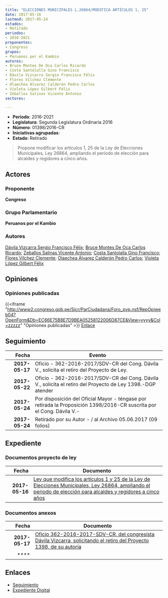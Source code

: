 ```yaml
---
title: "ELECCIONES MUNICIPALES L.26864/MODIFICA ARTÍCULOS 1, 25"
date: 2017-05-16
lastmod: 2017-05-24
estados:
- Retirado
periodos:
- 2016-2021
proponentes:
- Congreso
grupos:
- Peruanos por el Kambio
autores:
- Bruce Montes De Oca Carlos Ricardo
- Costa Santolalla Gino Francisco
- Dávila Vizcarra Sergio Francisco Félix
- Flores Vílchez Clemente
- Olaechea Álvarez Calderón Pedro Carlos
- Violeta López Gilbert Félix
- Zeballos Salinas Vicente Antonio
sectores:

---
```

- **Periodo**: 2016-2021
- **Legislatura**: Segunda Legislatura Ordinaria 2016
- **Número**: 01398/2016-CR
- **Iniciativas agrupadas**: 
- **Estado**: Retirado

> Propone modificar los artículos 1, 25 de la Ley de Elecciones Municipales, Ley 26864, ampliando el período de elección para alcaldes y regidores a cinco años.


## Actores

### Proponente

**Congreso**

### Grupo Parlamentario

**Peruanos por el Kambio**

### Autores

[Dávila Vizcarra Sergio Francisco Félix](mailto:mailto:sdavila@congreso.gob.pe); [Bruce Montes De Oca Carlos Ricardo](mailto:mailto:cbruce@congreso.gob.pe); [Zeballos Salinas Vicente Antonio](mailto:mailto:vzeballos@congreso.gob.pe); [Costa Santolalla Gino Francisco](mailto:mailto:gcosta@congreso.gob.pe); [Flores Vílchez Clemente](mailto:mailto:cflores@congreso.gob.pe); [Olaechea Álvarez Calderón Pedro Carlos](mailto:mailto:polaechea@congreso.gob.pe); [Violeta López Gilbert Félix](mailto:mailto:gvioleta@congreso.gob.pe)

## Opiniones

### Opiniones publicadas

{{<iframe "http://www2.congreso.gob.pe/Sicr/ParCiudadana/Foro_pvp.nsf/RepOpiweb04?OpenForm&Db=EC66E75B8E7D9BEA05258122006D87CE&View=yyyy&Col=zzzzz" "Opiniones publicadas" >}}
[Enlace](http://www2.congreso.gob.pe/Sicr/ParCiudadana/Foro_pvp.nsf/RepOpiweb04?OpenForm&Db=EC66E75B8E7D9BEA05258122006D87CE&View=yyyy&Col=zzzzz)


## Seguimiento

| Fecha | Evento |
|------:|--------|
| **2017-05-17** | Oficio - 362-2016-2017/SDV-CR del Cong. Dávila V., solicita el retiro del Proyecto de Ley. |
| **2017-05-22** | Oficio - 362-2016-2017/SDV-CR del Cong. Dávila V., solicita el retiro del Proyecto de Ley 1398.-DGP atender |
| **2017-05-24** | Por disposición del Oficial Mayor - téngase por retirada la Proposición 1398/2016-CR suscrita por el Cong. Dávila V.- |
| **2017-05-24** | Retirado por su Autor - / al Archivo 05.06.2017 (09 folios) |

## Expediente

### Documentos proyecto de ley

| Fecha | Documento |
|------:|-----------|
| **2017-05-16** | [Ley que modifica los artículos 1 y 25 de la Ley de Elecciones Municipales, Ley 26864, ampliando el periodo de elección para alcaldes y regidores a cinco años](http://www.leyes.congreso.gob.pe/Documentos/2016_2021/Proyectos_de_Ley_y_de_Resoluciones_Legislativas/PL0139820170516.pdf) |

### Documentos anexos

| Fecha | Documento |
|------:|-----------|
| **2017-05-17** | [Oficio 362-2016-2017-SDV-CR, del congresista Dávila Vizcarra, solicitando el retiro del Proyecto 1398, de su autoría](http://www.leyes.congreso.gob.pe/Documentos/2016_2021/Oficios/Congresistas/OFICIO-362-2016-2017-SDV-CR.pdf) |
| **** | []() |

## Enlaces

- [Seguimiento](http://www2.congreso.gob.pe/Sicr/TraDocEstProc/CLProLey2016.nsf/f7fff46988ca05b1052578e100829cc7/fc8c571287a075bc05258122007403cc?OpenDocument)
- [Expediente Digital](http://www2.congreso.gob.pe/Sicr/TraDocEstProc/Expvirt_2011.nsf/visbusqptramdoc1621/01398?opendocument)


